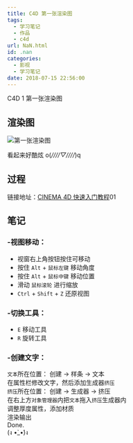 ```yaml
---
title: C4D 第一张渲染图
tags:
  - 学习笔记
  - 作品
  - c4d
url: NaN.html
id: .nan
categories:
  - 影视
  - 学习笔记
date: 2018-07-15 22:56:00
---
```


C4D 1 第一张渲染图

渲染图
---

![第一张渲染图](https://cdn.menhood.wang/2018/07/201807152257357493506.png "第一张渲染图")

看起来好酷炫 o(_////▽////_)q

过程
--

链接地址：[CINEMA 4D 快速入门教程](http://www.doyoudo.com/p/5001226.html)01

笔记
--

### -视图移动：

*   视窗右上角按钮按住可移动
*   按住 `Alt` \+ `鼠标左键` 移动角度
*   按住 `Alt` \+ `鼠标中键` 移动位置
*   滑动 `鼠标滚轮` 进行缩放
*   `Ctrl` \+ `Shift` \+ `Z` 还原视图

### -切换工具：

*   `E` 移动工具
*   `R` 旋转工具

### -创建文字：

`文本`所在位置： 创建 -> 样条 -\> 文本  
在属性栏修改文字，然后添加生成器`挤压`  
`挤压`所在位置： 创建 -> 生成器 -\> 挤压  
在右上方`对象管理器`内把`文本`拖入`挤压`生成器内  
调整厚度属性，添加材质  
渲染输出  
Done.  
(ง •̀_•́)ง